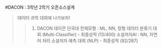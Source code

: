 #DACON : 3학년 2학기 오픈소스설계 
> 데이터 과학 대회에 나가보자! 
>	> 1. DACON 데이콘 
> > 단국대 천체모형 : ML, NN, 정형 데이터 분류기 대회 (Multi-Classifier) - 최종성적 (13/400)
> > 소설저자AI : NN, 자연어 처리 소설저자 예측 대회 (NLP) - 최종성적 (92/287)
